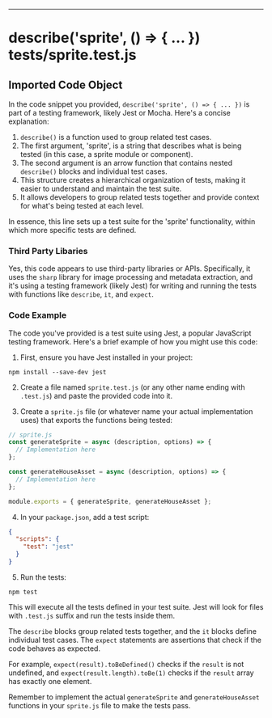 

  

  
---
# describe('sprite', () => { ... }) tests/sprite.test.js
## Imported Code Object
In the code snippet you provided, `describe('sprite', () => { ... })` is part of a testing framework, likely Jest or Mocha. Here's a concise explanation:

1. `describe()` is a function used to group related test cases.
2. The first argument, 'sprite', is a string that describes what is being tested (in this case, a sprite module or component).
3. The second argument is an arrow function that contains nested `describe()` blocks and individual test cases.
4. This structure creates a hierarchical organization of tests, making it easier to understand and maintain the test suite.
5. It allows developers to group related tests together and provide context for what's being tested at each level.

In essence, this line sets up a test suite for the 'sprite' functionality, within which more specific tests are defined.

### Third Party Libaries

Yes, this code appears to use third-party libraries or APIs. Specifically, it uses the `sharp` library for image processing and metadata extraction, and it's using a testing framework (likely Jest) for writing and running the tests with functions like `describe`, `it`, and `expect`.

### Code Example

The code you've provided is a test suite using Jest, a popular JavaScript testing framework. Here's a brief example of how you might use this code:

1. First, ensure you have Jest installed in your project:

```
npm install --save-dev jest
```

2. Create a file named `sprite.test.js` (or any other name ending with `.test.js`) and paste the provided code into it.

3. Create a `sprite.js` file (or whatever name your actual implementation uses) that exports the functions being tested:

```javascript
// sprite.js
const generateSprite = async (description, options) => {
  // Implementation here
};

const generateHouseAsset = async (description, options) => {
  // Implementation here
};

module.exports = { generateSprite, generateHouseAsset };
```

4. In your `package.json`, add a test script:

```json
{
  "scripts": {
    "test": "jest"
  }
}
```

5. Run the tests:

```
npm test
```

This will execute all the tests defined in your test suite. Jest will look for files with `.test.js` suffix and run the tests inside them.

The `describe` blocks group related tests together, and the `it` blocks define individual test cases. The `expect` statements are assertions that check if the code behaves as expected.

For example, `expect(result).toBeDefined()` checks if the `result` is not undefined, and `expect(result.length).toBe(1)` checks if the `result` array has exactly one element.

Remember to implement the actual `generateSprite` and `generateHouseAsset` functions in your `sprite.js` file to make the tests pass.


  